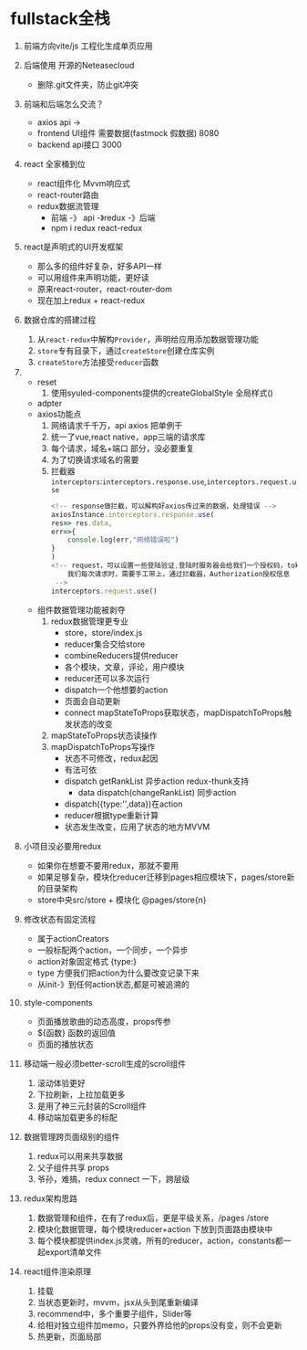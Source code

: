 # fullstack全栈
1. 前端方向vite/js 工程化生成单页应用

2. 后端使用 开源的Neteasecloud
    - 删除.git文件夹，防止git冲突

3. 前端和后端怎么交流？
    - axios api -> 
    - frontend UI组件 需要数据(fastmock 假数据)  8080
    - backend api接口 3000

4. react 全家桶到位
    - react组件化 Mvvm响应式
    - react-router路由
    - redux数据流管理
      - 前端 -》 api -》redux -》后端
      - npm i redux react-redux

5. react是声明式的UI开发框架
    - 那么多的组件好复杂，好多API一样
    - 可以用组件来声明功能，更好读  
    - 原来react-router，react-router-dom
    - 现在加上redux + react-redux

6. 数据仓库的搭建过程
    1. 从`react-redux`中解构`Provider`，声明给应用添加数据管理功能
    2. `store`专有目录下，通过`createStore`创建仓库实例
    3. `createStore`方法接受`reducer`函数

7. - reset
        1. 使用syuled-components提供的createGlobalStyle 全局样式()
   - adpter
   - axios功能点
        1. 网络请求千千万，api axios 把单例干
        2. 统一了vue,react native，app三端的请求库
        3. 每个请求，域名+端口 部分，没必要重复
        4. 为了切换请求域名的需要
        5. 拦截器`interceptors`:`interceptors.response.use`,`interceptors.request.use`
            ```js
            <!-- response做拦截，可以解构好axios传过来的数据，处理错误 -->
            axiosInstance.interceptors.response.use(
            res=> res.data,
            err=>{
                console.log(err,"网络错误啦")
            }
            )
            <!-- request，可以设置一些登陆验证,登陆时服务器会给我们一个授权码，token
                我们每次请求时，需要手工带上，通过拦截器，Authorization授权信息
             -->
            interceptors.request.use()

            ```
    - 组件数据管理功能被剥夺
        1. redux数据管理更专业
            - store，store/index.js
            - reducer集合交给store
            - combineReducers提供reducer
            - 各个模块，文章，评论，用户模块
            - reducer还可以多次运行
            - dispatch一个他想要的action
            - 页面会自动更新
            - connect mapStateToProps获取状态，mapDispatchToProps触发状态的改变
        2. mapStateToProps状态读操作
        3. mapDispatchToProps写操作
            - 状态不可修改，redux起因
            - 有法可依
            - dispatch getRankList 异步action redux-thunk支持
                - data dispatch(changeRankList) 同步action
            - dispatch({type:'',data})在action
            - reducer根据type重新计算
            - 状态发生改变，应用了状态的地方MVVM
            
8. 小项目没必要用redux
    - 如果你在想要不要用redux，那就不要用
    - 如果足够复杂，模块化reducer迁移到pages相应模块下，pages/store新的目录架构
    - store中央src/store + 模块化 @pages/store{n}

9. 修改状态有固定流程
    - 属于actionCreators
    - 一般标配两个action，一个同步，一个异步
    - action对象固定格式 {type:}
    - type 方便我们把action为什么要改变记录下来
    - 从init-》到任何action状态,都是可被追溯的

10. style-components
    - 页面播放歌曲的动态高度，props传参
    - ${函数} 函数的返回值
    - 页面的播放状态

11. 移动端一般必须better-scroll生成的scroll组件
    1. 滚动体验更好
    2. 下拉刷新，上拉加载更多
    3. 是用了神三元封装的Scroll组件
    4. 移动端加载更多的标配

12. 数据管理跨页面级别的组件
    1. redux可以用来共享数据
    2. 父子组件共享 props
    3. 爷孙，难搞，redux connect 一下，跨层级

13. redux架构思路
    1. 数据管理和组件，在有了redux后，更是平级关系，/pages /store
    2. 模块化数据管理，每个模块reducer+action 下放到页面路由模块中
    3. 每个模块都提供index.js灵魂，所有的reducer，action，constants都一起export清单文件
    
14. react组件渲染原理
    1. 挂载
    2. 当状态更新时，mvvm，jsx从头到尾重新编译
    3. recommend中，多个重要子组件，Slider等
    4. 给相对独立组件加memo，只要外界给他的props没有变，则不会更新
    5. 热更新，页面局部